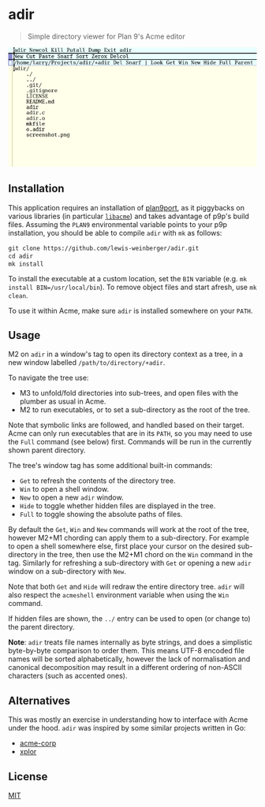 # adir

> Simple directory viewer for Plan 9's Acme editor

![screenshot](./screenshot.png)

## Installation

This application requires an installation of [plan9port](https://github.com/9fans/plan9port), as it piggybacks on various libraries (in particular [`libacme`](https://9fans.github.io/plan9port/man/man3/acme.html)) and takes advantage of p9p's build files. Assuming the `PLAN9` environmental variable points to your p9p installation, you should be able to compile `adir` with `mk` as follows:

```
git clone https://github.com/lewis-weinberger/adir.git
cd adir
mk install
```

To install the executable at a custom location, set the `BIN` variable (e.g. `mk install BIN=/usr/local/bin`). To remove object files and start afresh, use `mk clean`. 

To use it within Acme, make sure `adir` is installed somewhere on your `PATH`.

## Usage

M2 on `adir` in a window's tag to open its directory context as a tree, in a new window labelled `/path/to/directory/+adir`.

To navigate the tree use:

- M3 to unfold/fold directories into sub-trees, and open files with the plumber as usual in Acme. 
- M2 to run executables, or to set a sub-directory as the root of the tree.

Note that symbolic links are followed, and handled based on their target. Acme can only run executables that are in its `PATH`, so you may need to use the `Full` command (see below) first. Commands will be run in the currently shown parent directory.

The tree's window tag has some additional built-in commands:

- `Get` to refresh the contents of the directory tree.
- `Win` to open a shell window.
- `New` to open a new `adir` window.
- `Hide` to toggle whether hidden files are displayed in the tree.
- `Full` to toggle showing the absolute paths of files.

By default the `Get`, `Win` and `New` commands will work at the root of the tree, however M2+M1 chording can apply them to a sub-directory. For example to open a shell somewhere else, first place your cursor on the desired sub-directory in the tree, then use the M2+M1 chord on the `Win` command in the tag. Similarly for refreshing a sub-directory with `Get` or opening a new `adir` window on a sub-directory with `New`.

Note that both `Get` and `Hide` will redraw the entire directory tree. `adir` will also respect the `acmeshell` environment variable when using the `Win` command.

If hidden files are shown, the `../` entry can be used to open (or change to) the parent directory.

**Note**: `adir` treats file names internally as byte strings, and does a simplistic byte-by-byte comparison to order them. This means UTF-8 encoded file names will be sorted alphabetically, however the lack of normalisation and canonical decomposition may result in a different ordering of non-ASCII characters (such as accented ones).

## Alternatives

This was mostly an exercise in understanding how to interface with Acme under the hood. `adir` was inspired by some similar projects written in Go:

- [acme-corp](https://github.com/sminez/acme-corp)
- [xplor](https://bitbucket.org/mpl/xplor)

## License

[MIT](./LICENSE)